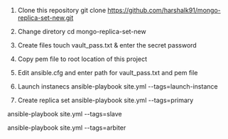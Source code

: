 1. Clone this repository
git clone https://github.com/harshalk91/mongo-replica-set-new.git

2. Change diretory
cd mongo-replica-set-new

3. Create files
touch vault_pass.txt & enter the secret password

4. Copy pem file to root location of this project

5. Edit ansible.cfg and enter path for vault_pass.txt and pem file 


6. Launch instanecs
ansible-playbook site.yml --tags=launch-instance

7. Create replica set
ansible-playbook site.yml --tags=primary

ansible-playbook site.yml --tags=slave

ansible-playbook site.yml --tags=arbiter




